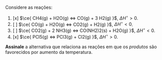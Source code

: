 Considere as reações:

1. [x] $\ce{ CH4(g) + H2O(g) <=> CO(g) + 3 H2(g) }$, $\Delta H^\circ > 0$.
2. [ ] $\ce{ CO(g) + H2O(g) <=> CO2(g) + H2(g) }$, $\Delta H^\circ < 0$.
3. [ ] $\ce{ CO2(g) + 2 NH3(g) <=> CO(NH2)2(s) + H2O(g) }$, $\Delta H^\circ < 0$.
4. [x] $\ce{ PCl5(g) <=> PCl3(g) + Cl2(g) }$, $\Delta H^\circ > 0$.

**Assinale** a alternativa que relaciona as reações em que os *produtos* são favorecidos por aumento da temperatura.
